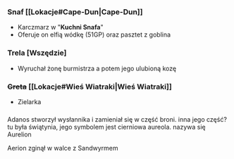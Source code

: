 
### Snaf [[Lokacje#Cape-Dun|Cape-Dun]]

- Karczmarz w "**Kuchni Snafa**"
- Oferuje on elfią wódkę (51GP) oraz pasztet z goblina


### Trela [Wszędzie]

- Wyruchał żonę burmistrza a potem jego ulubioną kozę 


### ~~Greta~~ [[Lokacje#Wieś Wiatraki|Wieś Wiatraki]]

- Zielarka
###




Adanos stworzył wysłannika i zamieniał się w część broni. inna jego część? tu była świątynia, jego symbolem jest cierniowa aureola. nazywa się Aurelion

Aerion zginął w walce z Sandwyrmem

